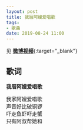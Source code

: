 ```yaml
---
layout: post
title: 我厝阿嫂爱唱歌
tags: 
- 歌曲
date: 2019-08-24 11:00
---
```


见 [**微博视频**](https://m.weibo.cn/status/4408761621819443#comment){:target="_blank"}

## 歌词

**我厝阿嫂爱唱歌**

我家阿嫂爱唱歌  
声音好比破铜锣  
吓走鱼虾吓走蟹  
只有阿叔帮她和
